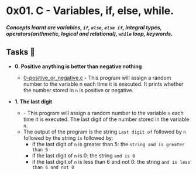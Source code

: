 # 0x01. C - Variables, if, else, while.
##### Concepts learnt are variables, `if`, `else`, `else if`, integral types, operators(arithmetic, logical and relational), `while` loop, keywords.

## Tasks :page_with_curl:

* **0. Positive anything is better than negative nothing**
	* [0-positive_or_negative.c](./0-positive_or_negative.c) - This program will assign a random number to the variable n each time it is executed. It prints whether the number stored in `n` is positive or negative.

* **1. The last digit**
	* []() - This program will assign a random number to the variable `n` each time it is executed. The last digit of the number stored in the variable `n`.
	* The output of the program is the string `Last digit of` followed by `n` followed by the string `is` followed by:
		* if the last digit of `n` is greater than 5: the `string and is greater than 5`
		* if the last digit of `n` is 0: the string `and is 0`
		* if the last digit of `n` is less than 6 and not 0: the string `and is less than 6 and not 0`

